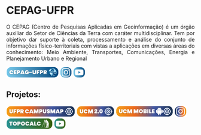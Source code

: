 # CEPAG-UFPR

<p align="justify">O CEPAG (Centro de Pesquisas Aplicadas em Geoinformação) é um órgão auxiliar do Setor de Ciências da Terra com caráter multidisciplinar. Tem por objetivo dar suporte à coleta, processamento e análise do conjunto de informações físico-territoriais com vistas a aplicações em diversas áreas do conhecimento: Meio Ambiente, Transportes, Comunicações, Energia e Planejamento Urbano e Regional</p>
<a href="https://campusmap.ufpr.br/dev/github/CEPAG-SitePrincipal/" target="_blank"><img src="https://github.com/CEPAG-UFPR/.github/blob/main/icon/cepag.png" height="30"></a>
<a href="https://www.instagram.com/cepag_ufpr/" target="_blank"><img src="https://github.com/CEPAG-UFPR/.github/blob/main/icon/cepag_instagram.png" height="30"></a>
<a href="https://www.youtube.com/@CEPAG-UFPR" target="_blank"><img src="https://github.com/CEPAG-UFPR/.github/blob/main/icon/cepag_youtube.png" height="30"></a>

## Projetos:
<a href="https://campusmap.ufpr.br/" target="_blank"><img src="https://github.com/CEPAG-UFPR/.github/blob/main/icon/ufpr_campusmap.png" height="30"></a>
<a href="https://ufpr-campusmap-cepag-ufpr.hub.arcgis.com/" target="_blank"><img src="https://github.com/CEPAG-UFPR/.github/blob/main/icon/ucm_2_0.png" height="30"></a>
<a href="https://play.google.com/store/apps/details?id=org.ufpr.ucm.app&hl=pt_BR" target="_blank"><img src="https://github.com/CEPAG-UFPR/.github/blob/main/icon/ucm_mobile.png" height="30"></a>
<a href="https://www.instagram.com/campusmapufpr/" target="_blank"><img src="https://github.com/CEPAG-UFPR/.github/blob/main/icon/ucm_instagram.png" height="30"></a>
<br>
<a href="https://campusmap.ufpr.br/topocalc/" target="_blank"><img src="https://github.com/CEPAG-UFPR/.github/blob/main/icon/topocalc.png" height="30"></a>
<a href="https://www.youtube.com/@TopoCalc" target="_blank"><img src="https://github.com/CEPAG-UFPR/.github/blob/main/icon/topocalc_youtube.png" height="30"></a>
